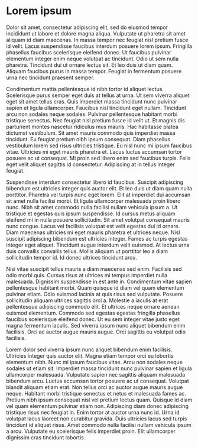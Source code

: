 # Lorem ipsum

Dolor sit amet, consectetur adipiscing elit, sed do eiusmod tempor incididunt ut labore et dolore magna aliqua. Vulputate ut pharetra sit amet aliquam id diam maecenas. In massa tempor nec feugiat nisl pretium fusce id velit. Lacus suspendisse faucibus interdum posuere lorem ipsum. Fringilla phasellus faucibus scelerisque eleifend donec. Ut faucibus pulvinar elementum integer enim neque volutpat ac tincidunt. Odio ut sem nulla pharetra. Tincidunt dui ut ornare lectus sit. Et leo duis ut diam quam. Aliquam faucibus purus in massa tempor. Feugiat in fermentum posuere urna nec tincidunt praesent semper.

Condimentum mattis pellentesque id nibh tortor id aliquet lectus. Scelerisque purus semper eget duis at tellus at urna. Ut sem viverra aliquet eget sit amet tellus cras. Quis imperdiet massa tincidunt nunc pulvinar sapien et ligula ullamcorper. Faucibus nisl tincidunt eget nullam. Tincidunt arcu non sodales neque sodales. Pulvinar pellentesque habitant morbi tristique senectus. Nec feugiat nisl pretium fusce id velit ut. Et magnis dis parturient montes nascetur ridiculus mus mauris. Hac habitasse platea dictumst vestibulum. Sit amet mauris commodo quis imperdiet massa tincidunt. Eu feugiat pretium nibh ipsum consequat. Diam phasellus vestibulum lorem sed risus ultricies tristique. Eu nisl nunc mi ipsum faucibus vitae. Ultricies mi eget mauris pharetra et. Lacus luctus accumsan tortor posuere ac ut consequat. Mi proin sed libero enim sed faucibus turpis. Felis eget velit aliquet sagittis id consectetur. Adipiscing at in tellus integer feugiat.

Suspendisse interdum consectetur libero id faucibus. Suscipit adipiscing bibendum est ultricies integer quis auctor elit. Et leo duis ut diam quam nulla porttitor. Pharetra vel turpis nunc eget lorem. Elit at imperdiet dui accumsan sit amet nulla facilisi morbi. Et ligula ullamcorper malesuada proin libero nunc. Nibh sit amet commodo nulla facilisi nullam vehicula ipsum a. Ut tristique et egestas quis ipsum suspendisse. Id cursus metus aliquam eleifend mi in nulla posuere sollicitudin. Sit amet volutpat consequat mauris nunc congue. Lacus vel facilisis volutpat est velit egestas dui id ornare. Diam maecenas ultricies mi eget mauris pharetra et ultrices neque. Nisl suscipit adipiscing bibendum est ultricies integer. Fames ac turpis egestas integer eget aliquet. Tincidunt augue interdum velit euismod. At lectus urna duis convallis convallis tellus. Mollis aliquam ut porttitor leo a diam sollicitudin tempor id. Id donec ultrices tincidunt arcu.

Nisi vitae suscipit tellus mauris a diam maecenas sed enim. Facilisis sed odio morbi quis. Cursus risus at ultrices mi tempus imperdiet nulla malesuada. Dignissim suspendisse in est ante in. Condimentum vitae sapien pellentesque habitant morbi. Quam quisque id diam vel quam elementum pulvinar etiam. Odio euismod lacinia at quis risus sed vulputate. Posuere sollicitudin aliquam ultrices sagittis orci a. Molestie a iaculis at erat pellentesque adipiscing commodo elit. Et ultrices neque ornare aenean euismod elementum. Commodo sed egestas egestas fringilla phasellus faucibus scelerisque eleifend donec. Ut eu sem integer vitae justo eget magna fermentum iaculis. Sed viverra ipsum nunc aliquet bibendum enim facilisis. Orci ac auctor augue mauris augue. Orci sagittis eu volutpat odio facilisis.

Lorem dolor sed viverra ipsum nunc aliquet bibendum enim facilisis. Ultricies integer quis auctor elit. Magna etiam tempor orci eu lobortis elementum nibh. Nunc mi ipsum faucibus vitae. Arcu non sodales neque sodales ut etiam sit. Imperdiet massa tincidunt nunc pulvinar sapien et ligula ullamcorper malesuada. Vulputate sapien nec sagittis aliquam malesuada bibendum arcu. Luctus accumsan tortor posuere ac ut consequat. Volutpat blandit aliquam etiam erat. Non tellus orci ac auctor augue mauris augue neque. Habitant morbi tristique senectus et netus et malesuada fames ac. Pretium nibh ipsum consequat nisl vel pretium lectus quam. Quisque id diam vel quam elementum pulvinar etiam non. Adipiscing diam donec adipiscing tristique risus nec feugiat in. Enim tortor at auctor urna nunc id. Urna id volutpat lacus laoreet non curabitur gravida. Duis ultricies lacus sed turpis tincidunt id aliquet risus. Amet commodo nulla facilisi nullam vehicula ipsum a arcu. Vulputate eu scelerisque felis imperdiet proin. Elit ullamcorper dignissim cras tincidunt lobortis.